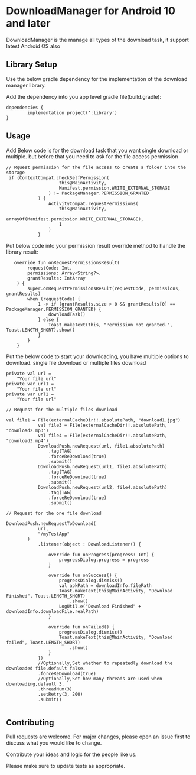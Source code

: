 # DownloadManager for Android 10 and later

DownloadManager is the manage all types of the download task, it support latest Android OS also 

## Library Setup

Use the below gradle dependency for the implementation of the download manager library.

Add the dependency into you app level gradle file(build.gradle):

	dependencies {
	        implementation project(':library')
	}

## Usage

Add Below code is for the download task that you want single download or multiple.
but before that you need to ask for the file access permission
```
// Rquest permission for the file access to create a folder into the storage
 if (ContextCompat.checkSelfPermission(
                    this@MainActivity,
                    Manifest.permission.WRITE_EXTERNAL_STORAGE
                ) != PackageManager.PERMISSION_GRANTED
            ) {
                ActivityCompat.requestPermissions(
                    this@MainActivity,
                    arrayOf(Manifest.permission.WRITE_EXTERNAL_STORAGE),
                    1
                )
            } 
```
Put below code into your permission result override method to handle the library result:
```
   override fun onRequestPermissionsResult(
        requestCode: Int,
        permissions: Array<String?>,
        grantResults: IntArray
    ) {
        super.onRequestPermissionsResult(requestCode, permissions, grantResults)
        when (requestCode) {
            1 -> if (grantResults.size > 0 && grantResults[0] == PackageManager.PERMISSION_GRANTED) {
                downloadTask()
            } else {
                Toast.makeText(this, "Permission not granted.", Toast.LENGTH_SHORT).show()
            }
        }
    }
```

Put the below code to start your downloading, you have multiple options to download.
single file download or multiple files download
```
private val url =
    "Your file url"
private var url1 =
    "Your file url"
private var url2 =
    "Your file url"
 
// Request for the multiple files download 

val file1 = File(externalCacheDir!!.absolutePath, "download1.jpg")
            val file3 = File(externalCacheDir!!.absolutePath, "download2.mp3")
            val file4 = File(externalCacheDir!!.absolutePath, "download3.mp4")
            DownloadPush.newRequest(url, file1.absolutePath)
                .tag(TAG)
                .forceReDownload(true)
                .submit()
            DownloadPush.newRequest(url1, file3.absolutePath)
                .tag(TAG)
                .forceReDownload(true)
                .submit()
            DownloadPush.newRequest(url2, file4.absolutePath)
                .tag(TAG)
                .forceReDownload(true)
                .submit() 
                
// Request for the one file download

DownloadPush.newRequestToDownload(
            url,
            "/myTestApp"
        )
            .listener(object : DownloadListener() {

                override fun onProgress(progress: Int) {
                    progressDialog.progress = progress
                }

                override fun onSuccess() {
                    progressDialog.dismiss()
                    val apkPath = downloadInfo.filePath
                    Toast.makeText(this@MainActivity, "Download Finished", Toast.LENGTH_SHORT)
                        .show()
                    LogUtil.e("Download Finished" + downloadInfo.downloadFile.realPath)
                }

                override fun onFailed() {
                    progressDialog.dismiss()
                    Toast.makeText(this@MainActivity, "Download failed", Toast.LENGTH_SHORT)
                        .show()
                }
            })
            //Optionally,Set whether to repeatedly download the downloaded file,default false.
            .forceReDownload(true)
            //Optionally,Set how many threads are used when downloading,default 3.
            .threadNum(3)
            .setRetry(3, 200)
            .submit()
 
```

## Contributing
Pull requests are welcome. For major changes, please open an issue first to discuss what you would like to change.

Contribute your ideas and logic for the people like us.

Please make sure to update tests as appropriate.

